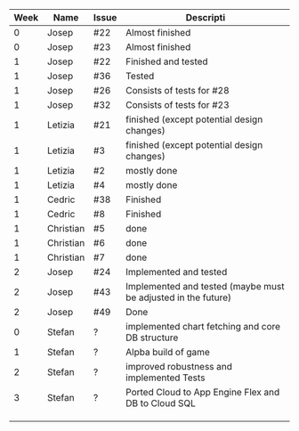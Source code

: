
| Week  |  Name  |Issue |  Descripti         |   
|---    |---     |---   |---                 |
|   0   | Josep  | #22  | Almost finished    |
|   0   | Josep  | #23  | Almost finished    |
|   1   | Josep  | #22  | Finished and tested|
|   1   |  Josep | #36  | Tested             |
|   1   |  Josep | #26  | Consists of tests for #28|
|   1   |  Josep | #32  | Consists of tests for #23|
|   1   |Letizia | #21  | finished (except potential design changes)|
|   1   |Letizia | #3   | finished (except potential design changes)|
|   1   |Letizia | #2   | mostly done        |
|   1   |Letizia | #4   | mostly done        |
|   1   |Cedric  | #38  | Finished           |
|   1   |Cedric  | #8   | Finished           |
|   1   | Christian | #5   |  done           |
|   1   | Christian | #6   |  done           |
|   1   | Christian | #7   |  done           |
|   2   | Josep     |  #24    |    Implemented and tested|
|   2   | Josep     |  #43    |    Implemented and tested (maybe must be adjusted in the future)                |
|   2   | Josep     |  #49    |    Done                |
| 0     |Stefan  |?     |implemented chart fetching and core DB structure                    |
| 1     |Stefan  |?      |Alpba build of game                    |
| 2     |Stefan  |?      |improved robustness and implemented Tests                    |
| 3     |Stefan  |?     |Ported Cloud to App Engine Flex and DB to Cloud SQL                    |
|       |        |      |                    |
|       |        |      |                    |
|       |        |      |                    |
